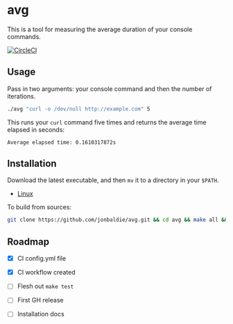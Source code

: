 # avg

This is a tool for measuring the average duration of your console commands.

[![CircleCI](https://dl.circleci.com/status-badge/img/gh/jonbaldie/avg/tree/main.svg?style=shield)](https://dl.circleci.com/status-badge/redirect/gh/jonbaldie/avg/tree/main)

## Usage

Pass in two arguments: your console command and then the number of iterations. 

```bash
./avg "curl -o /dev/null http://example.com" 5
```

This runs your `curl` command five times and returns the average time elapsed in seconds:

```
Average elapsed time: 0.1610317872s
```

## Installation

Download the latest executable, and then `mv` it to a directory in your `$PATH`.

- [Linux](https://d67e5qwkanwy.cloudfront.net/avg)

To build from sources:

```bash
git clone https://github.com/jonbaldie/avg.git && cd avg && make all && mv ./build/avg /usr/local/bin/
```

## Roadmap

- [x] CI config.yml file
- [x] CI workflow created
- [ ] Flesh out `make test`
- [ ] First GH release
- [ ] Installation docs

